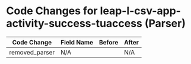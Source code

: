 # Code Changes for leap-l-csv-app-activity-success-tuaccess (Parser)

| Code Change | Field Name | Before | After |
|-------------|------------|--------|-------|
| removed_parser | N/A |  | N/A |